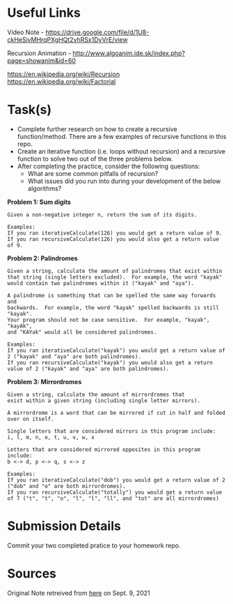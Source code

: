 # Useful Links
Video Note - https://drive.google.com/file/d/1U8-ckHeSivMHrqPXgHQt2vhRSx1DyVrE/view

Recursion Animation - http://www.algoanim.ide.sk/index.php?page=showanim&id=60

https://en.wikipedia.org/wiki/Recursion
https://en.wikipedia.org/wiki/Factorial



# Task(s)
* Complete further research on how to create a recursive function/method. There are a few examples of recursive functions in this repo.
* Create an iterative function (i.e. loops without recursion) and a recursive function to solve two out of the three problems below.
* After completing the practice, consider the following questions: 
  * What are some common pitfalls of recursion? 
  * What issues did you run into during your development of the below algorithms?

**Problem 1: Sum digits**
```
Given a non-negative integer n, return the sum of its digits.

Examples:
If you ran iterativeCalculate(126) you would get a return value of 9.
If you ran recursiveCalculate(126) you would also get a return value of 9.
```

**Problem 2: Palindromes**
```
Given a string, calculate the amount of palindromes that exist within 
that string (single letters excluded).  For example, the word "kayak"
would contain two palindromes within it ("kayak" and "aya").

A palindrome is something that can be spelled the same way forwards and 
backwards.  For example, the word "kayak" spelled backwards is still "kayak".  
Your program should not be case sensitive.  For example, "kayak", "kayAk", 
and "KAYak" would all be considered palindromes.

Examples:
If you ran iterativeCalculate("kayak") you would get a return value of 2 ("kayak" and "aya" are both palindromes).
If you ran recursiveCalculate("kayak") you would also get a return value of 2 ("kayak" and "aya" are both palindromes).
```

**Problem 3: Mirrordromes**
```
Given a string, calculate the amount of mirrordromes that 
exist within a given string (including single letter mirrors).

A mirrordrome is a word that can be mirrored if cut in half and folded over on itself.

Single letters that are considered mirrors in this program include:
i, l, m, n, o, t, u, v, w, x

Letters that are considered mirrored opposites in this program include:
b <-> d, p <-> q, s <-> z

Examples:
If you ran iterativeCalculate("dob") you would get a return value of 2 ("dob" and "o" are both mirrordromes).
If you ran recursiveCalculate("totally") you would get a return value of 7 ("t", "t", "o", "l", "l", "ll", and "tot" are all mirrordromes)
```

# Submission Details
Commit your two completed pratice to your homework repo.

# Sources
Original Note retreived from [here](https://github.com/johnfraserss/ICS4U/wiki/Recursion) on Sept. 9, 2021
